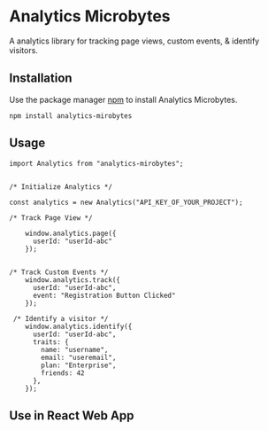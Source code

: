 # Analytics Microbytes
A analytics library for tracking page views, custom events, & identify visitors.

## Installation
Use the package manager [npm](https://www.npmjs.com/) to install Analytics Microbytes.

```
npm install analytics-mirobytes
```

## Usage
```
import Analytics from "analytics-mirobytes";


/* Initialize Analytics */

const analytics = new Analytics("API_KEY_OF_YOUR_PROJECT");

/* Track Page View */
 
    window.analytics.page({
      userId: "userId-abc"
    });
  
  
/* Track Custom Events */
    window.analytics.track({
      userId: "userId-abc",
      event: "Registration Button Clicked"
    });
    
 /* Identify a visitor */
    window.analytics.identify({
      userId: "userId-abc",
      traits: {
        name: "username",
        email: "useremail",
        plan: "Enterprise",
        friends: 42
      },
    });

```

## Use in React Web App

